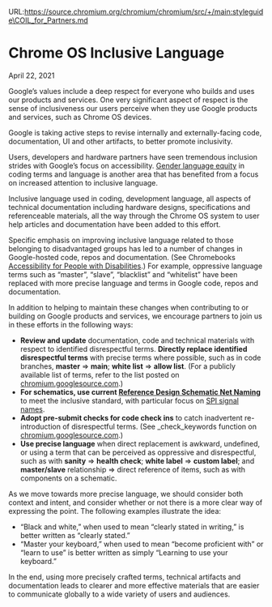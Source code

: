 URL:https://source.chromium.org/chromium/chromium/src/+/main:styleguide\COIL_for_Partners.md
# Chrome OS Inclusive Language

April 22, 2021

Google’s values include a deep respect for everyone who builds and uses our products and services.  One very significant aspect of respect is the sense of inclusiveness our users perceive when they use Google products and services, such as Chrome OS devices. 

Google is taking active steps to revise internally and externally-facing code, documentation, UI and other artifacts, to better promote inclusivity. 

Users, developers and hardware partners have seen tremendous inclusion strides with Google’s focus on accessibility.  [Gender language equity](https://chromium.googlesource.com/chromium/src/+/main/styleguide/inclusive_code.md) in coding terms and language is another area that has benefited from a focus on increased attention to inclusive language.  

Inclusive language used in coding, development language, all aspects of technical documentation including hardware designs, specifications and referenceable materials, all the way through the Chrome OS system to user help articles and documentation have been added to this effort.  

Specific emphasis on improving inclusive language related to those belonging to disadvantaged groups has led to a number of changes in Google-hosted code, repos and documentation. (See Chromebooks [Accessibility for People with Disabilities](https://www.google.com/chromebook/accessibility/).)  For example, oppressive language terms such as “master”, “slave”, “blacklist” and “whitelist” have been replaced with more precise language and terms in Google code, repos and documentation.  

In addition to helping to maintain these changes when contributing to or building  on Google products and services, we encourage partners to join us in these efforts in the following ways:



*   **Review and update** documentation, code and technical materials with respect to identified disrespectful terms.  **Directly replace identified disrespectful terms** with precise terms where possible, such as in  code branches, **master** ⇒ **main**;  **white list** ⇒ **allow list**.   (For a publicly available list of terms, refer to the list posted on [chromium.googlesource.com](https://www.google.com/url?q=https://chromium.googlesource.com/chromiumos/repohooks/%2B/refs/heads/main/blocked_terms.txt&sa=D&source=editors&ust=1614112385305000&usg=AOvVaw2isDcAxXDdDANvl-XPO-y4).)
*   **For schematics, use current [Reference Design Schematic Net Naming](https://chromeos.google.com/partner/dlm/docs/reference-designs/Google_Reference_Design_Schematic_Style_Guidelines.html#net-naming-convention)** to meet the inclusive standard, with particular focus on [SPI signal names](https://www.oshwa.org/a-resolution-to-redefine-spi-signal-names/).  
*   **Adopt pre-submit checks for code check ins** to catch inadvertent re-introduction of disrespectful terms.   (See \_check\_keywords function on [chromium.googlesource.com](https://www.google.com/url?q=https://chromium.googlesource.com/chromiumos/repohooks/%2B/refs/heads/main/blocked_terms.txt&sa=D&source=editors&ust=1614112385305000&usg=AOvVaw2isDcAxXDdDANvl-XPO-y4).)
*   **Use precise language** when direct replacement is awkward, undefined, or using a term that can be perceived as oppressive and disrespectful, such as with **sanity** ⇒ **health check**;  **white label**  ⇒ **custom label**; and **master/slave** relationship ⇒  direct reference of items, such as with components on a schematic. 

As we move towards more precise language, we should consider both context and intent, and consider whether or not there is a more clear way of expressing the point.  The following examples illustrate the idea:  



*   “Black and white,” when used to mean “clearly stated in writing,” is better written as “clearly stated.”
*   “Master your keyboard,” when used to mean “become proficient with” or “learn to use” is better written as simply “Learning to use your keyboard.”

In the end, using more precisely crafted terms, technical artifacts and documentation leads to clearer and more effective materials that are easier to communicate globally to a wide variety of users and audiences.  
